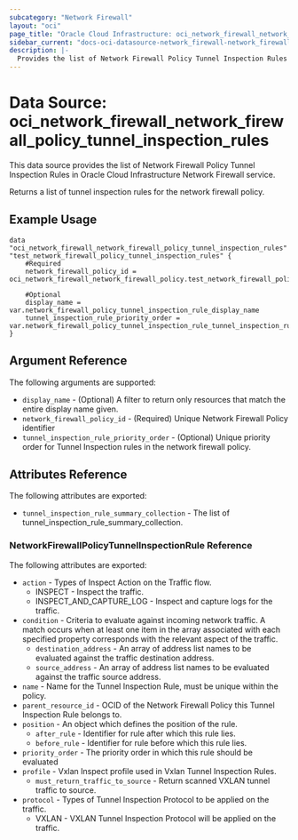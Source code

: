 ```yaml
---
subcategory: "Network Firewall"
layout: "oci"
page_title: "Oracle Cloud Infrastructure: oci_network_firewall_network_firewall_policy_tunnel_inspection_rules"
sidebar_current: "docs-oci-datasource-network_firewall-network_firewall_policy_tunnel_inspection_rules"
description: |-
  Provides the list of Network Firewall Policy Tunnel Inspection Rules in Oracle Cloud Infrastructure Network Firewall service
---
```


# Data Source: oci_network_firewall_network_firewall_policy_tunnel_inspection_rules
This data source provides the list of Network Firewall Policy Tunnel Inspection Rules in Oracle Cloud Infrastructure Network Firewall service.

Returns a list of tunnel inspection rules for the network firewall policy.


## Example Usage

```hcl
data "oci_network_firewall_network_firewall_policy_tunnel_inspection_rules" "test_network_firewall_policy_tunnel_inspection_rules" {
	#Required
	network_firewall_policy_id = oci_network_firewall_network_firewall_policy.test_network_firewall_policy.id

	#Optional
	display_name = var.network_firewall_policy_tunnel_inspection_rule_display_name
	tunnel_inspection_rule_priority_order = var.network_firewall_policy_tunnel_inspection_rule_tunnel_inspection_rule_priority_order
}
```

## Argument Reference

The following arguments are supported:

* `display_name` - (Optional) A filter to return only resources that match the entire display name given.
* `network_firewall_policy_id` - (Required) Unique Network Firewall Policy identifier
* `tunnel_inspection_rule_priority_order` - (Optional) Unique priority order for Tunnel Inspection rules in the network firewall policy.


## Attributes Reference

The following attributes are exported:

* `tunnel_inspection_rule_summary_collection` - The list of tunnel_inspection_rule_summary_collection.

### NetworkFirewallPolicyTunnelInspectionRule Reference

The following attributes are exported:

* `action` - Types of Inspect Action on the Traffic flow.
	* INSPECT - Inspect the traffic.
	* INSPECT_AND_CAPTURE_LOG - Inspect and capture logs for the traffic. 
* `condition` - Criteria to evaluate against incoming network traffic. A match occurs when at least one item in the array associated with each specified property corresponds with the relevant aspect of the traffic. 
	* `destination_address` - An array of address list names to be evaluated against the traffic destination address.
	* `source_address` - An array of address list names to be evaluated against the traffic source address.
* `name` - Name for the Tunnel Inspection Rule, must be unique within the policy.
* `parent_resource_id` - OCID of the Network Firewall Policy this Tunnel Inspection Rule belongs to.
* `position` - An object which defines the position of the rule.
	* `after_rule` - Identifier for rule after which this rule lies.
	* `before_rule` - Identifier for rule before which this rule lies.
* `priority_order` - The priority order in which this rule should be evaluated
* `profile` - Vxlan Inspect profile used in Vxlan Tunnel Inspection Rules. 
	* `must_return_traffic_to_source` - Return scanned VXLAN tunnel traffic to source.
* `protocol` - Types of Tunnel Inspection Protocol to be applied on the traffic.
	* VXLAN - VXLAN Tunnel Inspection Protocol will be applied on the traffic. 

